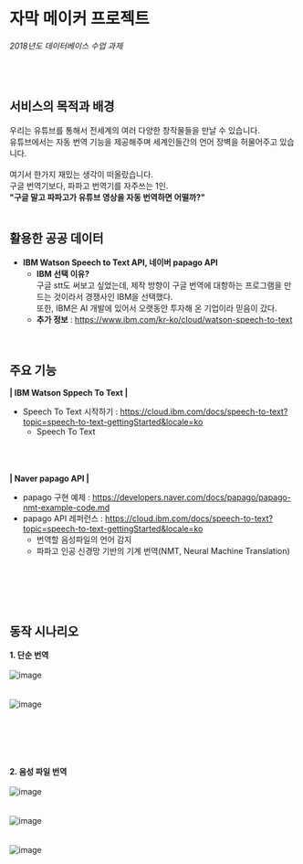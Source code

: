 # 자막 메이커 프로젝트  
*2018년도 데이터베이스 수업 과제*  
<br><br><br>
## 서비스의 목적과 배경  
 우리는 유튜브를 통해서 전세계의 여러 다양한 창작물들을 만날 수 있습니다.  
 유튜브에서는 자동 번역 기능을 제공해주며 세계인들간의 언어 장벽을 허물어주고 있습니다.  
<br>
 여기서 한가지 재밌는 생각이 떠올랐습니다.  
 구글 번역기보다, 파파고 번역기를 자주쓰는 1인.  
 __"구글 말고 파파고가 유튜브 영상을 자동 번역하면 어떨까?"__
 <br><br>
 ## 활용한 공공 데이터  
- __IBM Watson Speech to Text API, 네이버 papago API__  
  - __IBM 선택 이유?__ <br> 구글 stt도 써보고 싶었는데, 제작 방향이 구글 번역에 대항하는 프로그램을 만드는 것이라서 경쟁사인 IBM을 선택했다.<br>또한, IBM은 AI 개발에 있어서 오랫동안 투자해 온 기업이라 믿음이 갔다.  
  - __추가 정보__ :  https://www.ibm.com/kr-ko/cloud/watson-speech-to-text
<br><br><br>
## 주요 기능  
__| IBM Watson Sppech To Text |__
- Speech To Text 시작하기 : https://cloud.ibm.com/docs/speech-to-text?topic=speech-to-text-gettingStarted&locale=ko  
  - Speech To Text  

<br><br><br>
__| Naver papago API |__  
- papago 구현 예제 : https://developers.naver.com/docs/papago/papago-nmt-example-code.md  
- papago API 레퍼런스 : https://cloud.ibm.com/docs/speech-to-text?topic=speech-to-text-gettingStarted&locale=ko  
  - 번역할 음성파일의 언어 감지  
  - 파파고 인공 신경망 기반의 기계 번역(NMT, Neural Machine Translation)
<br><br><br><br><br><br>
## 동작 시나리오  
__1. 단순 번역__
<br><br>
![image](https://user-images.githubusercontent.com/35206992/103107508-532bbc00-4682-11eb-81ba-ae4380e87f4b.png)
<br><br><br>
![image](https://user-images.githubusercontent.com/35206992/103107524-722a4e00-4682-11eb-9c94-9101365bcd2a.png)
<br><br><br><br><br><br>

__2. 음성 파일 번역__
<br><br>
![image](https://user-images.githubusercontent.com/35206992/103107535-94bc6700-4682-11eb-8132-9043cd04bc9d.png)
<br><br><br>
![image](https://user-images.githubusercontent.com/35206992/103107553-d2b98b00-4682-11eb-8a87-8fa99c8f4914.png)
<br><br><br>
![image](https://user-images.githubusercontent.com/35206992/103107597-625f3980-4683-11eb-815a-038571f31f27.png)
<br><br><br><br><br><br>
